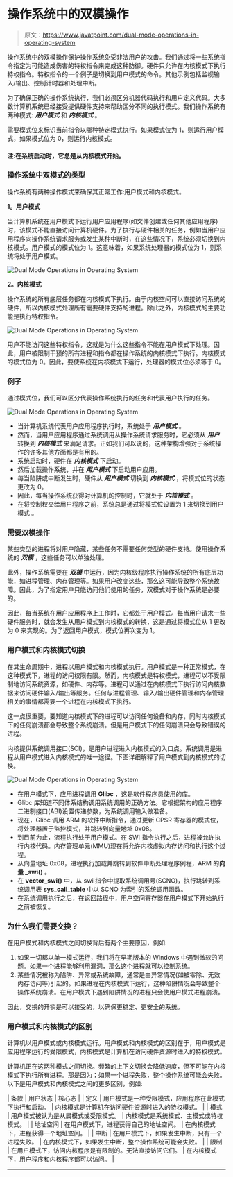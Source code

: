 # 操作系统中的双模操作

> 原文：<https://www.javatpoint.com/dual-mode-operations-in-operating-system>

操作系统中的双模操作保护操作系统免受非法用户的攻击。我们通过将一些系统指令指定为可能造成伤害的特权指令来完成这种防御。硬件只允许在内核模式下执行特权指令。特权指令的一个例子是切换到用户模式的命令。其他示例包括监视输入/输出、控制计时器和处理中断。

为了确保正确的操作系统执行，我们必须区分机器代码执行和用户定义代码。大多数计算机系统已经接受提供硬件支持来帮助区分不同的执行模式。我们操作系统有两种模式: ***用户模式*** 和 ***内核模式*** 。

需要模式位来标识当前指令以哪种特定模式执行。如果模式位为 1，则运行用户模式，如果模式位为 0，则运行内核模式。

#### 注:在系统启动时，它总是从内核模式开始。

### 操作系统中双模式的类型

操作系统有两种操作模式来确保其正常工作:用户模式和内核模式。

**1。用户模式**

当计算机系统在用户模式下运行用户应用程序(如文件创建或任何其他应用程序)时，该模式不能直接访问计算机硬件。为了执行与硬件相关的任务，例如当用户应用程序向操作系统请求服务或发生某种中断时，在这些情况下，系统必须切换到内核模式。用户模式的模式位为 1。这意味着，如果系统处理器的模式位为 1，则系统将处于用户模式。

![Dual Mode Operations in Operating System](img/bc8c25e05f7b536481b0c999613acc44.png)

**2。内核模式**

操作系统的所有底层任务都在内核模式下执行。由于内核空间可以直接访问系统的硬件，所以内核模式处理所有需要硬件支持的进程。除此之外，内核模式的主要功能是执行特权指令。

![Dual Mode Operations in Operating System](img/17bbecd44867ac7e99c6ad783f3d1527.png)

用户不能访问这些特权指令，这就是为什么这些指令不能在用户模式下处理。因此，用户被限制干预的所有进程和指令都在操作系统的内核模式下执行。内核模式的模式位为 0。因此，要使系统在内核模式下运行，处理器的模式位必须等于 0。

### 例子

通过模式位，我们可以区分代表操作系统执行的任务和代表用户执行的任务。

![Dual Mode Operations in Operating System](img/945dd66fd01d64c4823a9fc79bbadac9.png)

*   当计算机系统代表用户应用程序执行时，系统处于 ***用户模式*** 。
*   然而，当用户应用程序通过系统调用从操作系统请求服务时，它必须从 ***用户*** 转换到 ***内核模式*** 来满足请求。正如我们可以说的，这种架构增强对于系统操作的许多其他方面都是有用的。
*   系统启动时，硬件在 ***内核模式*** 下启动。
*   然后加载操作系统，并在 ***用户模式*** 下启动用户应用。
*   每当陷阱或中断发生时，硬件从 ***用户模式*** 切换到 ***内核模式*** ，将模式位的状态更改为 0。
*   因此，每当操作系统获得对计算机的控制时，它就处于 ***内核模式*** 。
*   在将控制权交给用户程序之前，系统总是通过将模式位设置为 1 来切换到用户模式 。

### 需要双模操作

某些类型的进程将对用户隐藏，某些任务不需要任何类型的硬件支持。使用操作系统的 ***双模*** ，这些任务可以单独处理。

此外，操作系统需要在 ***双模*** 中运行，因为内核级程序执行操作系统的所有底层功能，如进程管理、内存管理等。如果用户改变这些，那么这可能导致整个系统故障。因此，为了指定用户只能访问他们使用的任务，双模式对于操作系统是必要的。

因此，每当系统在用户应用程序上工作时，它都处于用户模式。每当用户请求一些硬件服务时，就会发生从用户模式到内核模式的转换，这是通过将模式位从 1 更改为 0 来实现的。为了返回用户模式，模式位再次变为 1。

### 用户模式和内核模式切换

在其生命周期中，进程以用户模式和内核模式执行。用户模式是一种正常模式，在这种模式下，进程的访问权限有限。然而，内核模式是特权模式，进程可以不受限制地访问系统资源，如硬件、内存等。进程可以通过在内核模式下执行访问内核数据来访问硬件输入/输出等服务。任何与进程管理、输入/输出硬件管理和内存管理相关的事情都需要一个进程在内核模式下执行。

这一点很重要，要知道内核模式下的进程可以访问任何设备和内存，同时内核模式下的任何崩溃都会导致整个系统崩溃。但是用户模式下的任何崩溃只会导致错误的进程。

内核提供系统调用接口(SCI)，是用户进程进入内核模式的入口点。系统调用是进程从用户模式进入内核模式的唯一途径。下图详细解释了用户模式到内核模式的切换。

![Dual Mode Operations in Operating System](img/e5ba2808bceb86e40f1f53f7c69bcd0c.png)

*   在用户模式下，应用进程调用 **Glibc** ，这是软件程序员使用的库。
*   Glibc 库知道不同体系结构调用系统调用的正确方法。它根据架构的应用程序二进制接口(ABI)设置传递参数，为系统调用输入做准备。
*   现在，Glibc 调用 ARM 的软件中断指令，通过更新 CPSR 寄存器的模式位，将处理器置于监控模式，并跳转到向量地址 0x08。
*   到目前为止，流程执行处于用户模式。在 SWI 指令执行之后，进程被允许执行内核代码。内存管理单元(MMU)现在将允许内核虚拟内存访问和执行这个过程。
*   从向量地址 0x08，进程执行加载并跳转到软件中断处理程序例程，ARM 的**向量 _swi()** 。
*   在 **vector_swi()** 中，从 swi 指令中提取系统调用号(SCNO)，执行跳转到系统调用表 **sys_call_table** 中以 SCNO 为索引的系统调用函数。
*   在系统调用执行之后，在返回路径中，用户空间寄存器在用户模式下开始执行之前被恢复。

### 为什么我们需要交换？

在用户模式和内核模式之间切换背后有两个主要原因，例如:

1.  如果一切都以单一模式运行，我们将在早期版本的 Windows 中遇到微软的问题。如果一个进程能够利用漏洞，那么这个进程就可以控制系统。
2.  某些情况被称为陷阱、异常或系统故障，通常是由异常情况(如被零除、无效内存访问等)引起的。如果进程在内核模式下运行，这种陷阱情况会导致整个操作系统崩溃。在用户模式下遇到陷阱情况的进程只会使用户模式进程崩溃。

因此，交换的开销是可以接受的，以确保更稳定、更安全的系统。

### 用户模式和内核模式的区别

计算机以用户模式或内核模式运行。用户模式和内核模式的区别在于，用户模式是应用程序运行的受限模式，内核模式是计算机在访问硬件资源时进入的特权模式。

计算机正在这两种模式之间切换。频繁的上下文切换会降低速度，但不可能在内核模式下执行所有进程。那是因为；如果一个进程失败，整个操作系统可能会失败。以下是用户模式和内核模式之间的更多区别，例如:

| 条款 | 用户状态 | 核心态 |
| 定义 | 用户模式是一种受限模式，应用程序在此模式下执行和启动。 | 内核模式是计算机在访问硬件资源时进入的特权模式。 |
| 模式 | 用户模式被认为是从属模式或受限模式。 | 内核模式是系统模式、主模式或特权模式。 |
| 地址空间 | 在用户模式下，进程获得自己的地址空间。 | 在内核模式下，进程获得一个地址空间。 |
| 中断 | 在用户模式下，如果发生中断，只有一个进程失败。 | 在内核模式下，如果发生中断，整个操作系统可能会失败。 |
| 限制 | 在用户模式下，访问内核程序是有限制的。无法直接访问它们。 | 在内核模式下，用户程序和内核程序都可以访问。 |

* * *